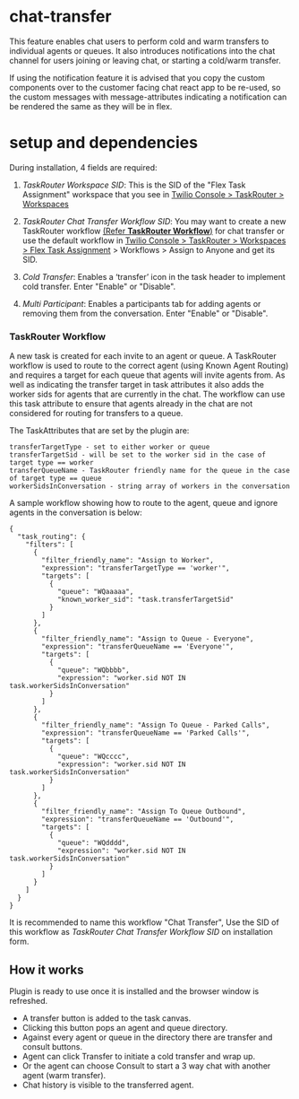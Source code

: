 # chat-transfer

This feature enables chat users to perform cold and warm transfers to individual agents or queues. It also introduces notifications into the chat channel for users joining or leaving chat, or starting a cold/warm transfer.

If using the notification feature it is advised that you copy the custom components over to the customer facing chat react app to be re-used, so the custom messages with message-attributes indicating a notification can be rendered the same as they will be in flex.

# setup and dependencies

During installation, 4 fields are required:

 1. *TaskRouter Workspace SID*: This is the SID of the "Flex Task Assignment" workspace that you see in [Twilio Console > TaskRouter > Workspaces](https://console.twilio.com/us1/develop/taskrouter/workspaces)

 2. *TaskRouter Chat Transfer Workflow SID*: You may want to create a new TaskRouter workflow [(Refer **TaskRouter Workflow**)](#taskrouter-workflow) for chat transfer or use the default workflow in [Twilio Console > TaskRouter > Workspaces > Flex Task Assignment](https://console.twilio.com/us1/develop/taskrouter/workspaces) > Workflows > Assign to Anyone and get its SID.

 3. *Cold Transfer*: Enables a ‘transfer’ icon in the task header to implement cold transfer. Enter "Enable" or "Disable".

 4. *Multi Participant*: Enables a participants tab for adding agents or removing them from the conversation. Enter "Enable" or "Disable".

 ### TaskRouter Workflow
A new task is created for each invite to an agent or queue. A TaskRouter workflow is used to route to the correct agent (using Known Agent Routing) and requires a target for each queue that agents will invite agents from. As well as indicating the transfer target in task attributes it also adds the worker sids for agents that are currently in the chat. The workflow can use this task attribute to ensure that agents already in the chat are not considered for routing for transfers to a queue.

The TaskAttributes that are set by the plugin are:

```
transferTargetType - set to either worker or queue
transferTargetSid - will be set to the worker sid in the case of target type == worker
transferQueueName - TaskRouter friendly name for the queue in the case of target type == queue
workerSidsInConversation - string array of workers in the conversation
```


A sample workflow showing how to route to the agent, queue and ignore agents in the conversation is below:
```
{
  "task_routing": {
    "filters": [
      {
        "filter_friendly_name": "Assign to Worker",
        "expression": "transferTargetType == 'worker'",
        "targets": [
          {
            "queue": "WQaaaaa",
            "known_worker_sid": "task.transferTargetSid"
          }
        ]
      },
      {
        "filter_friendly_name": "Assign to Queue - Everyone",
        "expression": "transferQueueName == 'Everyone'",
        "targets": [
          {
            "queue": "WQbbbb",
            "expression": "worker.sid NOT IN task.workerSidsInConversation"
          }
        ]
      },
      {
        "filter_friendly_name": "Assign To Queue - Parked Calls",
        "expression": "transferQueueName == 'Parked Calls'",
        "targets": [
          {
            "queue": "WQcccc",
            "expression": "worker.sid NOT IN task.workerSidsInConversation"
          }
        ]
      },
      {
        "filter_friendly_name": "Assign To Queue Outbound",
        "expression": "transferQueueName == 'Outbound'",
        "targets": [
          {
            "queue": "WQdddd",
            "expression": "worker.sid NOT IN task.workerSidsInConversation"
          }
        ]
      }
    ]
  }
}
```
It is recommended to name this workflow "Chat Transfer", Use the SID of this workflow as *TaskRouter Chat Transfer Workflow SID* on installation form.

## How it works
Plugin is ready to use once it is installed and the browser window is refreshed.
- A transfer button is added to the task canvas.
- Clicking this button pops an agent and queue directory.
- Against every agent or queue in the directory there are transfer and consult buttons.
- Agent can click Transfer to initiate a cold transfer and wrap up.
- Or the agent can choose Consult to start a 3 way chat with another agent (warm transfer).
- Chat history is visible to the transferred agent.

